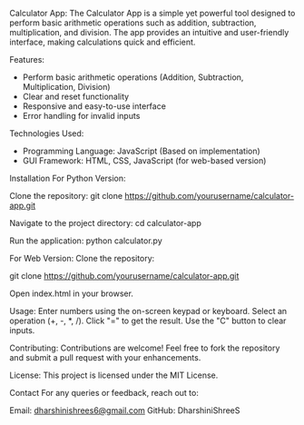 Calculator App:
The Calculator App is a simple yet powerful tool designed to perform basic arithmetic operations such as addition, subtraction, multiplication, and division. The app provides an intuitive and user-friendly interface, making calculations quick and efficient.

Features:
- Perform basic arithmetic operations (Addition, Subtraction, Multiplication, Division)
- Clear and reset functionality
- Responsive and easy-to-use interface
- Error handling for invalid inputs

Technologies Used:
- Programming Language: JavaScript (Based on implementation)
- GUI Framework: HTML, CSS, JavaScript (for web-based version)

Installation
For Python Version:

Clone the repository:
git clone https://github.com/yourusername/calculator-app.git

Navigate to the project directory:
cd calculator-app

Run the application:
python calculator.py

For Web Version:
Clone the repository:

git clone https://github.com/yourusername/calculator-app.git

Open index.html in your browser.

Usage:
Enter numbers using the on-screen keypad or keyboard.
Select an operation (+, -, *, /).
Click "=" to get the result.
Use the "C" button to clear inputs.

Contributing:
Contributions are welcome! Feel free to fork the repository and submit a pull request with your enhancements.

License:
This project is licensed under the MIT License.

Contact
For any queries or feedback, reach out to:

Email: dharshinishrees6@gmail.com
GitHub: DharshiniShreeS
